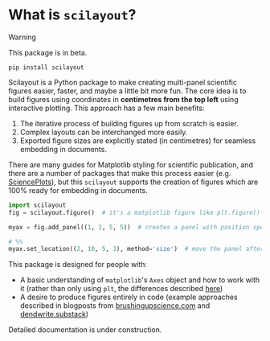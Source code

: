 # What is `scilayout`?

> [!WARNING]  
> This package is in beta.

`pip install scilayout`

Scilayout is a Python package to make creating multi-panel scientific figures easier, faster, and maybe a little bit more fun. The core idea is to build figures using coordinates in **centimetres from the top left** using interactive plotting. This approach has a few main benefits:

1. The iterative process of building figures up from scratch is easier.
2. Complex layouts can be interchanged more easily.
3. Exported figure sizes are explicitly stated (in centimetres) for seamless embedding in documents.

There are many guides for Matplotlib styling for scientific publication, and there are a number of packages that make this process easier (e.g. [SciencePlots](https://github.com/garrettj403/SciencePlots)), but this `scilayout` supports the creation of figures which are 100% ready for embedding in documents.

```python
import scilayout
fig = scilayout.figure()  # it's a matplotlib figure like plt.figure()

myax = fig.add_panel((1, 1, 5, 5))  # creates a panel with position specified in cm

# %%
myax.set_location((2, 10, 5, 3), method='size')  # move the panel after it's been created and set it's location and dimensions based on size (5x3cm dimensions from 2cm down and 10 cm left)

```

This package is designed for people with:
- A basic understanding of `matplotlib`'s `Axes` object and how to work with it (rather than only using `plt`, the differences described [here](https://matplotlib.org/matplotblog/posts/pyplot-vs-object-oriented-interface/))
- A desire to produce figures entirely in code (example approaches described in blogposts from [brushingupscience.com](https://brushingupscience.com/2021/11/02/a-better-way-to-code-up-scientific-figures/#more-6299) and [dendwrite.substack](https://dendwrite.substack.com/p/a-complete-ish-guide-to-making-scientific))

Detailed documentation is under construction.
<!-- For more documentation, please see https://scilayout.readthedocs.io -->